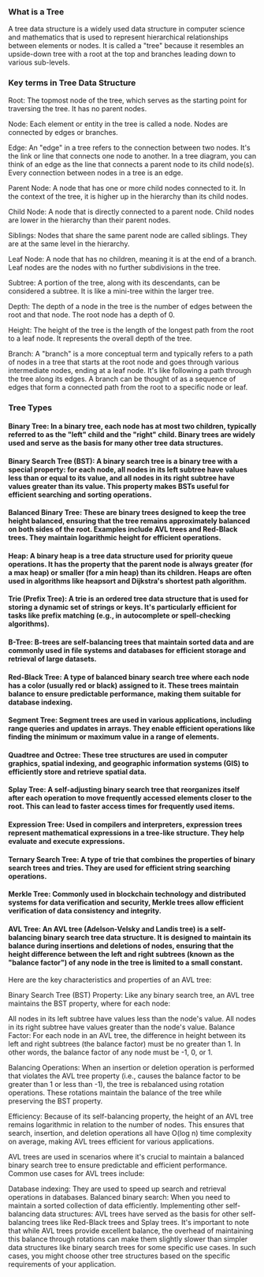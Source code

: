 ### What is a Tree
A tree data structure is a widely used data structure in computer science and mathematics that is used to represent hierarchical relationships between elements or nodes.
It is called a "tree" because it resembles an upside-down tree with a root at the top and branches leading down to various sub-levels.

### Key terms in Tree Data Structure

Root: The topmost node of the tree, which serves as the starting point for traversing the tree. It has no parent nodes.

Node: Each element or entity in the tree is called a node. Nodes are connected by edges or branches.

Edge: An "edge" in a tree refers to the connection between two nodes. It's the link or line that connects one node to another. 
In a tree diagram, you can think of an edge as the line that connects a parent node to its child node(s). Every connection between nodes in a tree is an edge.

Parent Node: A node that has one or more child nodes connected to it. In the context of the tree, it is higher up in the hierarchy than its child nodes.

Child Node: A node that is directly connected to a parent node. Child nodes are lower in the hierarchy than their parent nodes.

Siblings: Nodes that share the same parent node are called siblings. They are at the same level in the hierarchy.

Leaf Node: A node that has no children, meaning it is at the end of a branch. Leaf nodes are the nodes with no further subdivisions in the tree.

Subtree: A portion of the tree, along with its descendants, can be considered a subtree. It is like a mini-tree within the larger tree.

Depth: The depth of a node in the tree is the number of edges between the root and that node. The root node has a depth of 0.

Height: The height of the tree is the length of the longest path from the root to a leaf node. It represents the overall depth of the tree.

Branch: A "branch" is a more conceptual term and typically refers to a path of nodes in a tree that starts at the root node and goes through various intermediate nodes,
ending at a leaf node. It's like following a path through the tree along its edges. A branch can be thought of as a sequence of edges that form a connected path from the
root to a specific node or leaf.

### Tree Types
#### Binary Tree: In a binary tree, each node has at most two children, typically referred to as the "left" child and the "right" child. Binary trees are widely used and serve as the basis for many other tree data structures.

#### Binary Search Tree (BST): A binary search tree is a binary tree with a special property: for each node, all nodes in its left subtree have values less than or equal to its value, and all nodes in its right subtree have values greater than its value. This property makes BSTs useful for efficient searching and sorting operations.

#### Balanced Binary Tree: These are binary trees designed to keep the tree height balanced, ensuring that the tree remains approximately balanced on both sides of the root. Examples include AVL trees and Red-Black trees. They maintain logarithmic height for efficient operations.

#### Heap: A binary heap is a tree data structure used for priority queue operations. It has the property that the parent node is always greater (for a max heap) or smaller (for a min heap) than its children. Heaps are often used in algorithms like heapsort and Dijkstra's shortest path algorithm.

#### Trie (Prefix Tree): A trie is an ordered tree data structure that is used for storing a dynamic set of strings or keys. It's particularly efficient for tasks like prefix matching (e.g., in autocomplete or spell-checking algorithms).

#### B-Tree: B-trees are self-balancing trees that maintain sorted data and are commonly used in file systems and databases for efficient storage and retrieval of large datasets.

#### Red-Black Tree: A type of balanced binary search tree where each node has a color (usually red or black) assigned to it. These trees maintain balance to ensure predictable performance, making them suitable for database indexing.

#### Segment Tree: Segment trees are used in various applications, including range queries and updates in arrays. They enable efficient operations like finding the minimum or maximum value in a range of elements.

#### Quadtree and Octree: These tree structures are used in computer graphics, spatial indexing, and geographic information systems (GIS) to efficiently store and retrieve spatial data.

#### Splay Tree: A self-adjusting binary search tree that reorganizes itself after each operation to move frequently accessed elements closer to the root. This can lead to faster access times for frequently used items.

#### Expression Tree: Used in compilers and interpreters, expression trees represent mathematical expressions in a tree-like structure. They help evaluate and execute expressions.

#### Ternary Search Tree: A type of trie that combines the properties of binary search trees and tries. They are used for efficient string searching operations.

#### Merkle Tree: Commonly used in blockchain technology and distributed systems for data verification and security, Merkle trees allow efficient verification of data consistency and integrity.

#### AVL Tree: An AVL tree (Adelson-Velsky and Landis tree) is a self-balancing binary search tree data structure. It is designed to maintain its balance during insertions and deletions of nodes, ensuring that the height difference between the left and right subtrees (known as the "balance factor") of any node in the tree is limited to a small constant.

Here are the key characteristics and properties of an AVL tree:

Binary Search Tree (BST) Property: Like any binary search tree, an AVL tree maintains the BST property, where for each node:

All nodes in its left subtree have values less than the node's value.
All nodes in its right subtree have values greater than the node's value.
Balance Factor: For each node in an AVL tree, the difference in height between its left and right subtrees (the balance factor) must be no greater than 1. In other words, the balance factor of any node must be -1, 0, or 1.

Balancing Operations: When an insertion or deletion operation is performed that violates the AVL tree property (i.e., causes the balance factor to be greater than 1 or less than -1), the tree is rebalanced using rotation operations. These rotations maintain the balance of the tree while preserving the BST property.

Efficiency: Because of its self-balancing property, the height of an AVL tree remains logarithmic in relation to the number of nodes. This ensures that search, insertion, and deletion operations all have O(log n) time complexity on average, making AVL trees efficient for various applications.

AVL trees are used in scenarios where it's crucial to maintain a balanced binary search tree to ensure predictable and efficient performance. Common use cases for AVL trees include:

Database indexing: They are used to speed up search and retrieval operations in databases.
Balanced binary search: When you need to maintain a sorted collection of data efficiently.
Implementing other self-balancing data structures: AVL trees have served as the basis for other self-balancing trees like Red-Black trees and Splay trees.
It's important to note that while AVL trees provide excellent balance, the overhead of maintaining this balance through rotations can make them slightly slower than simpler data structures like binary search trees for some specific use cases. In such cases, you might choose other tree structures based on the specific requirements of your application.
